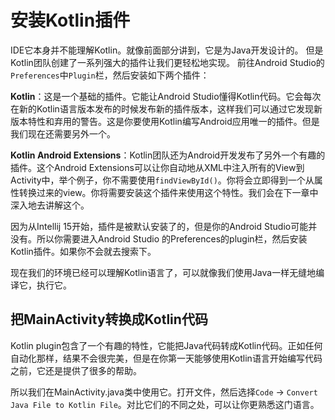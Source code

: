 # 安装Kotlin插件

IDE它本身并不能理解Kotlin。就像前面部分讲到，它是为Java开发设计的。
但是Kotlin团队创建了一系列强大的插件让我们更轻松地实现。
前往Android Studio的`Preferences`中`Plugin`栏，然后安装如下两个插件：

**Kotlin**：这是一个基础的插件。它能让Android Studio懂得Kotlin代码。它会每次在新的Kotlin语言版本发布的时候发布新的插件版本，这样我们可以通过它发现新版本特性和弃用的警告。这是你要使用Kotlin编写Android应用唯一的插件。但是我们现在还需要另外一个。

**Kotlin Android Extensions**：Kotlin团队还为Android开发发布了另外一个有趣的插件。这个Android Extensions可以让你自动地从XML中注入所有的View到Activity中，举个例子，你不需要使用`findViewById()`。你将会立即得到一个从属性转换过来的view。你将需要安装这个插件来使用这个特性。我们会在下一章中深入地去讲解这个。

因为从Intellij 15开始，插件是被默认安装了的，但是你的Android Studio可能并没有。所以你需要进入Android Studio 的Preferences的plugin栏，然后安装Kotlin插件。如果你不会就去搜索下。

现在我们的环境已经可以理解Kotlin语言了，可以就像我们使用Java一样无缝地编译它，执行它。

## 把MainActivity转换成Kotlin代码

Kotlin plugin包含了一个有趣的特性，它能把Java代码转成Kotlin代码。正如任何自动化那样，结果不会很完美，但是在你第一天能够使用Kotlin语言开始编写代码之前，它还是提供了很多的帮助。

所以我们在MainActivity.java类中使用它。打开文件，然后选择`Code` -> `Convert Java File to Kotlin File`。对比它们的不同之处，可以让你更熟悉这门语言。